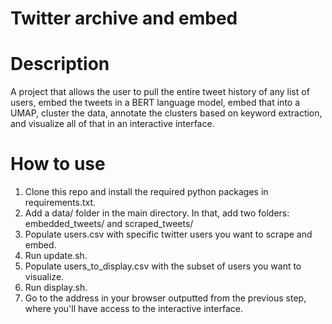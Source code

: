 # Twitter archive and embed

# Description
A project that allows the user to pull the entire tweet history of any list of users, embed the tweets in a BERT language model, embed that into a UMAP, cluster the data, annotate the clusters based on keyword extraction, and visualize all of that in an interactive interface.

# How to use
1. Clone this repo and install the required python packages in requirements.txt. 
2. Add a data/ folder in the main directory. In that, add two folders: embedded_tweets/ and scraped_tweets/
3. Populate users.csv with specific twitter users you want to scrape and embed.
4. Run update.sh.
5. Populate users_to_display.csv with the subset of users you want to visualize. 
6. Run display.sh. 
7. Go to the address in your browser outputted from the previous step, where you'll have access to the interactive interface.